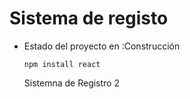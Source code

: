 <h1>Sistema de registo</h1>

- Estado del proyecto en :Construcción

  ```npm install react```

  Sistemna de Registro 2
